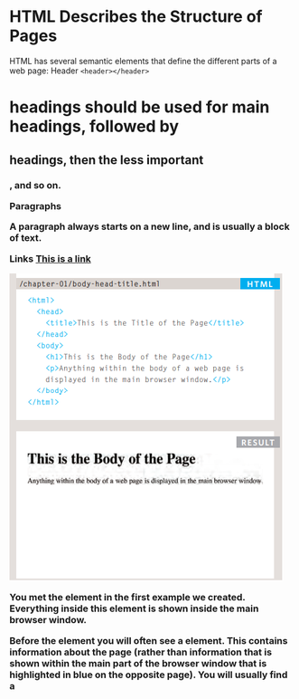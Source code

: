 # HTML Describes the Structure of Pages

HTML has several semantic elements that define the different parts of a web page:
Header
`<header></header>`

<h1> headings should be used for main headings, followed by <h2> headings, then the less important <h3>, and so on.

Paragraphs
<p> </p>

A paragraph always starts on a new line, and is usually a block of text.

Links
<a href="#">This is a link</a>

![body](imgs/body.PNG)

You met the <body> element in the first example we created. Everything inside this element is
shown inside the main browser window.

Before the <body> element you will often see a <head> element. This contains information
about the page (rather than information that is shown within the main part of the browser
window that is highlighted in blue on the opposite page). You will usually find a <title>
element inside the `<head>` element.



